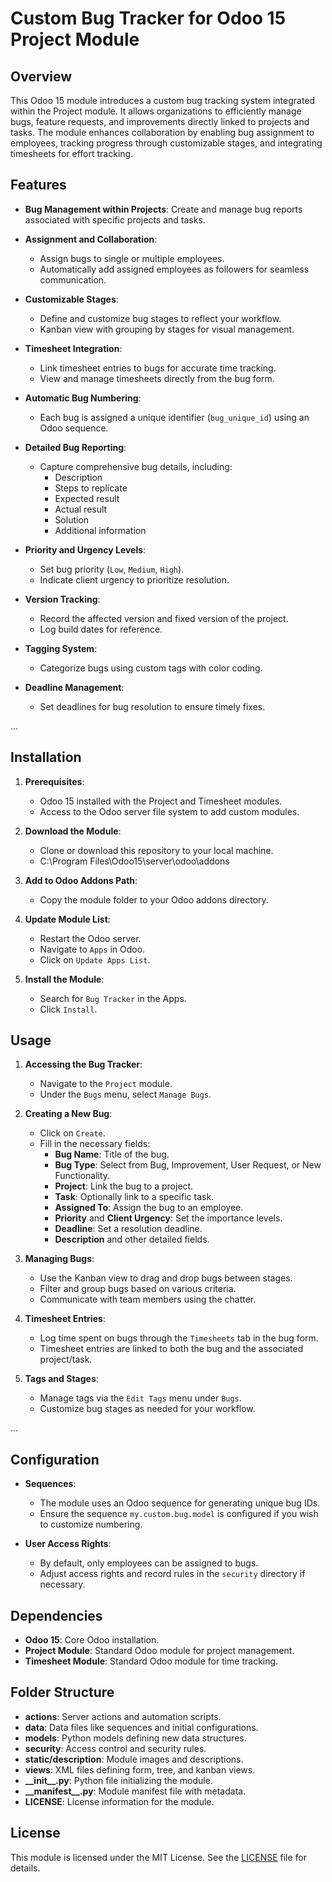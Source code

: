 # Custom Bug Tracker for Odoo 15 Project Module

## Overview

This Odoo 15 module introduces a custom bug tracking system integrated within the Project module. It allows organizations to efficiently manage bugs, feature requests, and improvements directly linked to projects and tasks. The module enhances collaboration by enabling bug assignment to employees, tracking progress through customizable stages, and integrating timesheets for effort tracking.

## Features

- **Bug Management within Projects**: Create and manage bug reports associated with specific projects and tasks.

- **Assignment and Collaboration**:
  - Assign bugs to single or multiple employees.
  - Automatically add assigned employees as followers for seamless communication.

- **Customizable Stages**:
  - Define and customize bug stages to reflect your workflow.
  - Kanban view with grouping by stages for visual management.

- **Timesheet Integration**:
  - Link timesheet entries to bugs for accurate time tracking.
  - View and manage timesheets directly from the bug form.

- **Automatic Bug Numbering**:
  - Each bug is assigned a unique identifier (`bug_unique_id`) using an Odoo sequence.

- **Detailed Bug Reporting**:
  - Capture comprehensive bug details, including:
    - Description
    - Steps to replicate
    - Expected result
    - Actual result
    - Solution
    - Additional information

- **Priority and Urgency Levels**:
  - Set bug priority (`Low`, `Medium`, `High`).
  - Indicate client urgency to prioritize resolution.

- **Version Tracking**:
  - Record the affected version and fixed version of the project.
  - Log build dates for reference.

- **Tagging System**:
  - Categorize bugs using custom tags with color coding.

- **Deadline Management**:
  - Set deadlines for bug resolution to ensure timely fixes.

...

## Installation

1. **Prerequisites**:
   - Odoo 15 installed with the Project and Timesheet modules.
   - Access to the Odoo server file system to add custom modules.

2. **Download the Module**:
   - Clone or download this repository to your local machine.
   - C:\Program Files\Odoo15\server\odoo\addons

3. **Add to Odoo Addons Path**:
   - Copy the module folder to your Odoo addons directory.

4. **Update Module List**:
   - Restart the Odoo server.
   - Navigate to `Apps` in Odoo.
   - Click on `Update Apps List`.

5. **Install the Module**:
   - Search for `Bug Tracker` in the Apps.
   - Click `Install`.

## Usage

1. **Accessing the Bug Tracker**:
   - Navigate to the `Project` module.
   - Under the `Bugs` menu, select `Manage Bugs`.

2. **Creating a New Bug**:
   - Click on `Create`.
   - Fill in the necessary fields:
     - **Bug Name**: Title of the bug.
     - **Bug Type**: Select from Bug, Improvement, User Request, or New Functionality.
     - **Project**: Link the bug to a project.
     - **Task**: Optionally link to a specific task.
     - **Assigned To**: Assign the bug to an employee.
     - **Priority** and **Client Urgency**: Set the importance levels.
     - **Deadline**: Set a resolution deadline.
     - **Description** and other detailed fields.

3. **Managing Bugs**:
   - Use the Kanban view to drag and drop bugs between stages.
   - Filter and group bugs based on various criteria.
   - Communicate with team members using the chatter.

4. **Timesheet Entries**:
   - Log time spent on bugs through the `Timesheets` tab in the bug form.
   - Timesheet entries are linked to both the bug and the associated project/task.

5. **Tags and Stages**:
   - Manage tags via the `Edit Tags` menu under `Bugs`.
   - Customize bug stages as needed for your workflow.

...

## Configuration

- **Sequences**:
  - The module uses an Odoo sequence for generating unique bug IDs.
  - Ensure the sequence `my.custom.bug.model` is configured if you wish to customize numbering.

- **User Access Rights**:
  - By default, only employees can be assigned to bugs.
  - Adjust access rights and record rules in the `security` directory if necessary.

## Dependencies

- **Odoo 15**: Core Odoo installation.
- **Project Module**: Standard Odoo module for project management.
- **Timesheet Module**: Standard Odoo module for time tracking.

## Folder Structure

- **actions**: Server actions and automation scripts.
- **data**: Data files like sequences and initial configurations.
- **models**: Python models defining new data structures.
- **security**: Access control and security rules.
- **static/description**: Module images and descriptions.
- **views**: XML files defining form, tree, and kanban views.
- **\_\_init\_\_.py**: Python file initializing the module.
- **\_\_manifest\_\_.py**: Module manifest file with metadata.
- **LICENSE**: License information for the module.

## License

This module is licensed under the MIT License. See the [LICENSE](LICENSE) file for details.
